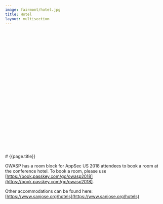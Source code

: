 ```yaml
---
image: fairmont/hotel.jpg
title: Hotel
layout: multisection
---
```


<section class="image" style="background-image: url(/assets/images/simpleback.svg), url(/assets/images/fairmont/hotel.jpg); background-position: center center; min-height: 400px;">

</section>


<section markdown="1">
# {{page.title}}

OWASP has a room block for AppSec US 2018 attendees to book a room at the conference hotel. To book a room, please use [https://book.passkey.com/go/owasp2018](https://book.passkey.com/go/owasp2018).

Other accommodations can be found here: [https://www.sanjose.org/hotels](https://www.sanjose.org/hotels)
</section>
